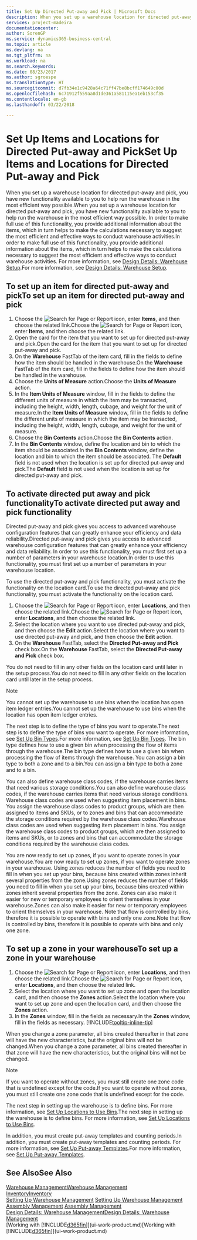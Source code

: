 ```yaml
---
title: Set Up Directed Put-away and Pick | Microsoft Docs
description: When you set up a warehouse location for directed put-away and pick, you have new functionality available to you to help run the warehouse in the most efficient way possible.
services: project-madeira
documentationcenter: 
author: SorenGP
ms.service: dynamics365-business-central
ms.topic: article
ms.devlang: na
ms.tgt_pltfrm: na
ms.workload: na
ms.search.keywords: 
ms.date: 08/23/2017
ms.author: sgroespe
ms.translationtype: HT
ms.sourcegitcommit: d7fb34e1c9428a64c71ff47be8bcff174649c00d
ms.openlocfilehash: 6c71912f559aa8d1de361a581115ea1eb153cf35
ms.contentlocale: en-gb
ms.lasthandoff: 03/22/2018

---
```

# <a name="set-up-items-and-locations-for-directed-put-away-and-pick"></a><span data-ttu-id="a6174-103">Set Up Items and Locations for Directed Put-away and Pick</span><span class="sxs-lookup"><span data-stu-id="a6174-103">Set Up Items and Locations for Directed Put-away and Pick</span></span>
<span data-ttu-id="a6174-104">When you set up a warehouse location for directed put-away and pick, you have new functionality available to you to help run the warehouse in the most efficient way possible.</span><span class="sxs-lookup"><span data-stu-id="a6174-104">When you set up a warehouse location for directed put-away and pick, you have new functionality available to you to help run the warehouse in the most efficient way possible.</span></span> <span data-ttu-id="a6174-105">In order to make full use of this functionality, you provide additional information about the items, which in turn helps to make the calculations necessary to suggest the most efficient and effective ways to conduct warehouse activities.</span><span class="sxs-lookup"><span data-stu-id="a6174-105">In order to make full use of this functionality, you provide additional information about the items, which in turn helps to make the calculations necessary to suggest the most efficient and effective ways to conduct warehouse activities.</span></span> <span data-ttu-id="a6174-106">For more information, see [Design Details: Warehouse Setup](design-details-warehouse-setup.md).</span><span class="sxs-lookup"><span data-stu-id="a6174-106">For more information, see [Design Details: Warehouse Setup](design-details-warehouse-setup.md).</span></span>

## <a name="to-set-up-an-item-for-directed-put-away-and-pick"></a><span data-ttu-id="a6174-107">To set up an item for directed put-away and pick</span><span class="sxs-lookup"><span data-stu-id="a6174-107">To set up an item for directed put-away and pick</span></span>  
1.  <span data-ttu-id="a6174-108">Choose the ![Search for Page or Report](media/ui-search/search_small.png "Search for Page or Report icon") icon, enter **Items**, and then choose the related link.</span><span class="sxs-lookup"><span data-stu-id="a6174-108">Choose the ![Search for Page or Report](media/ui-search/search_small.png "Search for Page or Report icon") icon, enter **Items**, and then choose the related link.</span></span>  
2.  <span data-ttu-id="a6174-109">Open the card for the item that you want to set up for directed put-away and pick.</span><span class="sxs-lookup"><span data-stu-id="a6174-109">Open the card for the item that you want to set up for directed put-away and pick.</span></span>
3. <span data-ttu-id="a6174-110">On the **Warehouse** FastTab of the item card, fill in the fields to define how the item should be handled in the warehouse.</span><span class="sxs-lookup"><span data-stu-id="a6174-110">On the **Warehouse** FastTab of the item card, fill in the fields to define how the item should be handled in the warehouse.</span></span>  
4.  <span data-ttu-id="a6174-111">Choose the **Units of Measure** action.</span><span class="sxs-lookup"><span data-stu-id="a6174-111">Choose the **Units of Measure** action.</span></span>
5. <span data-ttu-id="a6174-112">In the **Item Units of Measure** window, fill in the fields to define the different units of measure in which the item may be transacted, including the height, width, length, cubage, and weight for the unit of measure.</span><span class="sxs-lookup"><span data-stu-id="a6174-112">In the **Item Units of Measure** window, fill in the fields to define the different units of measure in which the item may be transacted, including the height, width, length, cubage, and weight for the unit of measure.</span></span>
6. <span data-ttu-id="a6174-113">Choose the **Bin Contents** action.</span><span class="sxs-lookup"><span data-stu-id="a6174-113">Choose the **Bin Contents** action.</span></span>
7. <span data-ttu-id="a6174-114">In the **Bin Contents** window, define the location and bin to which the item should be associated.</span><span class="sxs-lookup"><span data-stu-id="a6174-114">In the **Bin Contents** window, define the location and bin to which the item should be associated.</span></span> <span data-ttu-id="a6174-115">The **Default** field is not used when the location is set up for directed put-away and pick.</span><span class="sxs-lookup"><span data-stu-id="a6174-115">The **Default** field is not used when the location is set up for directed put-away and pick.</span></span>  

## <a name="to-activate-directed-put-away-and-pick-functionality"></a><span data-ttu-id="a6174-116">To activate directed put away and pick functionality</span><span class="sxs-lookup"><span data-stu-id="a6174-116">To activate directed put away and pick functionality</span></span>  
<span data-ttu-id="a6174-117">Directed put-away and pick gives you access to advanced warehouse configuration features that can greatly enhance your efficiency and data reliability.</span><span class="sxs-lookup"><span data-stu-id="a6174-117">Directed put-away and pick gives you access to advanced warehouse configuration features that can greatly enhance your efficiency and data reliability.</span></span> <span data-ttu-id="a6174-118">In order to use this functionality, you must first set up a number of parameters in your warehouse location.</span><span class="sxs-lookup"><span data-stu-id="a6174-118">In order to use this functionality, you must first set up a number of parameters in your warehouse location.</span></span>  

<span data-ttu-id="a6174-119">To use the directed put-away and pick functionality, you must activate the functionality on the location card.</span><span class="sxs-lookup"><span data-stu-id="a6174-119">To use the directed put-away and pick functionality, you must activate the functionality on the location card.</span></span>    
1.  <span data-ttu-id="a6174-120">Choose the ![Search for Page or Report](media/ui-search/search_small.png "Search for Page or Report icon") icon, enter **Locations**, and then choose the related link.</span><span class="sxs-lookup"><span data-stu-id="a6174-120">Choose the ![Search for Page or Report](media/ui-search/search_small.png "Search for Page or Report icon") icon, enter **Locations**, and then choose the related link.</span></span>  
2.  <span data-ttu-id="a6174-121">Select the location where you want to use directed put-away and pick, and then choose the **Edit** action.</span><span class="sxs-lookup"><span data-stu-id="a6174-121">Select the location where you want to use directed put-away and pick, and then choose the **Edit** action.</span></span>  
3.  <span data-ttu-id="a6174-122">On the **Warehouse** FastTab, select the **Directed Put-away and Pick** check box.</span><span class="sxs-lookup"><span data-stu-id="a6174-122">On the **Warehouse** FastTab, select the **Directed Put-away and Pick** check box.</span></span>  

<span data-ttu-id="a6174-123">You do not need to fill in any other fields on the location card until later in the setup process.</span><span class="sxs-lookup"><span data-stu-id="a6174-123">You do not need to fill in any other fields on the location card until later in the setup process.</span></span>  

> [!NOTE]  
>  <span data-ttu-id="a6174-124">You cannot set up the warehouse to use bins when the location has open item ledger entries.</span><span class="sxs-lookup"><span data-stu-id="a6174-124">You cannot set up the warehouse to use bins when the location has open item ledger entries.</span></span>  

<span data-ttu-id="a6174-125">The next step is to define the type of bins you want to operate.</span><span class="sxs-lookup"><span data-stu-id="a6174-125">The next step is to define the type of bins you want to operate.</span></span> <span data-ttu-id="a6174-126">For more information, see [Set Up Bin Types](warehouse-how-to-set-up-bin-types.md).</span><span class="sxs-lookup"><span data-stu-id="a6174-126">For more information, see [Set Up Bin Types](warehouse-how-to-set-up-bin-types.md).</span></span> <span data-ttu-id="a6174-127">The bin type defines how to use a given bin when processing the flow of items through the warehouse.</span><span class="sxs-lookup"><span data-stu-id="a6174-127">The bin type defines how to use a given bin when processing the flow of items through the warehouse.</span></span> <span data-ttu-id="a6174-128">You can assign a bin type to both a zone and to a bin.</span><span class="sxs-lookup"><span data-stu-id="a6174-128">You can assign a bin type to both a zone and to a bin.</span></span>  

<span data-ttu-id="a6174-129">You can also define warehouse class codes, if the warehouse carries items that need various storage conditions.</span><span class="sxs-lookup"><span data-stu-id="a6174-129">You can also define warehouse class codes, if the warehouse carries items that need various storage conditions.</span></span> <span data-ttu-id="a6174-130">Warehouse class codes are used when suggesting item placement in bins. You assign the warehouse class codes to product groups, which are then assigned to items and SKUs, or to zones and bins that can accommodate the storage conditions required by the warehouse class codes.</span><span class="sxs-lookup"><span data-stu-id="a6174-130">Warehouse class codes are used when suggesting item placement in bins. You assign the warehouse class codes to product groups, which are then assigned to items and SKUs, or to zones and bins that can accommodate the storage conditions required by the warehouse class codes.</span></span>  

<span data-ttu-id="a6174-131">You are now ready to set up zones, if you want to operate zones in your warehouse.</span><span class="sxs-lookup"><span data-stu-id="a6174-131">You are now ready to set up zones, if you want to operate zones in your warehouse.</span></span> <span data-ttu-id="a6174-132">Using zones reduces the number of fields you need to fill in when you set up your bins, because bins created within zones inherit several properties from the zone.</span><span class="sxs-lookup"><span data-stu-id="a6174-132">Using zones reduces the number of fields you need to fill in when you set up your bins, because bins created within zones inherit several properties from the zone.</span></span> <span data-ttu-id="a6174-133">Zones can also make it easier for new or temporary employees to orient themselves in your warehouse.</span><span class="sxs-lookup"><span data-stu-id="a6174-133">Zones can also make it easier for new or temporary employees to orient themselves in your warehouse.</span></span> <span data-ttu-id="a6174-134">Note that flow is controlled by bins, therefore it is possible to operate with bins and only one zone.</span><span class="sxs-lookup"><span data-stu-id="a6174-134">Note that flow is controlled by bins, therefore it is possible to operate with bins and only one zone.</span></span>  

## <a name="to-set-up-a-zone-in-your-warehouse"></a><span data-ttu-id="a6174-135">To set up a zone in your warehouse</span><span class="sxs-lookup"><span data-stu-id="a6174-135">To set up a zone in your warehouse</span></span>  
1.  <span data-ttu-id="a6174-136">Choose the ![Search for Page or Report](media/ui-search/search_small.png "Search for Page or Report icon") icon, enter **Locations**, and then choose the related link.</span><span class="sxs-lookup"><span data-stu-id="a6174-136">Choose the ![Search for Page or Report](media/ui-search/search_small.png "Search for Page or Report icon") icon, enter **Locations**, and then choose the related link.</span></span>  
2.  <span data-ttu-id="a6174-137">Select the location where you want to set up zone and open the location card, and then choose the **Zones** action.</span><span class="sxs-lookup"><span data-stu-id="a6174-137">Select the location where you want to set up zone and open the location card, and then choose the **Zones** action.</span></span>  
3.  <span data-ttu-id="a6174-138">In the **Zones** window, fill in the fields as necessary.</span><span class="sxs-lookup"><span data-stu-id="a6174-138">In the **Zones** window, fill in the fields as necessary.</span></span> [!INCLUDE[tooltip-inline-tip](includes/tooltip-inline-tip_md.md)]  

<span data-ttu-id="a6174-139">When you change a zone parameter, all bins created thereafter in that zone will have the new characteristics, but the original bins will not be changed.</span><span class="sxs-lookup"><span data-stu-id="a6174-139">When you change a zone parameter, all bins created thereafter in that zone will have the new characteristics, but the original bins will not be changed.</span></span>  

> [!NOTE]  
>  <span data-ttu-id="a6174-140">If you want to operate without zones, you must still create one zone code that is undefined except for the code.</span><span class="sxs-lookup"><span data-stu-id="a6174-140">If you want to operate without zones, you must still create one zone code that is undefined except for the code.</span></span>  

<span data-ttu-id="a6174-141">The next step in setting up the warehouse is to define bins. For more information, see [Set Up Locations to Use Bins](warehouse-how-to-set-up-locations-to-use-bins.md).</span><span class="sxs-lookup"><span data-stu-id="a6174-141">The next step in setting up the warehouse is to define bins. For more information, see [Set Up Locations to Use Bins](warehouse-how-to-set-up-locations-to-use-bins.md).</span></span>  

<span data-ttu-id="a6174-142">In addition, you must create put-away templates and counting periods.</span><span class="sxs-lookup"><span data-stu-id="a6174-142">In addition, you must create put-away templates and counting periods.</span></span> <span data-ttu-id="a6174-143">For more information, see [Set Up Put-away Templates](warehouse-how-to-set-up-put-away-templates.md).</span><span class="sxs-lookup"><span data-stu-id="a6174-143">For more information, see [Set Up Put-away Templates](warehouse-how-to-set-up-put-away-templates.md).</span></span>  

## <a name="see-also"></a><span data-ttu-id="a6174-144">See Also</span><span class="sxs-lookup"><span data-stu-id="a6174-144">See Also</span></span>  
[<span data-ttu-id="a6174-145">Warehouse Management</span><span class="sxs-lookup"><span data-stu-id="a6174-145">Warehouse Management</span></span>](warehouse-manage-warehouse.md)  
[<span data-ttu-id="a6174-146">Inventory</span><span class="sxs-lookup"><span data-stu-id="a6174-146">Inventory</span></span>](inventory-manage-inventory.md)  
<span data-ttu-id="a6174-147">[Setting Up Warehouse Management](warehouse-setup-warehouse.md)   </span><span class="sxs-lookup"><span data-stu-id="a6174-147">[Setting Up Warehouse Management](warehouse-setup-warehouse.md)   </span></span>  
<span data-ttu-id="a6174-148">[Assembly Management](assembly-assemble-items.md)  </span><span class="sxs-lookup"><span data-stu-id="a6174-148">[Assembly Management](assembly-assemble-items.md)  </span></span>  
[<span data-ttu-id="a6174-149">Design Details: Warehouse Management</span><span class="sxs-lookup"><span data-stu-id="a6174-149">Design Details: Warehouse Management</span></span>](design-details-warehouse-management.md)  
<span data-ttu-id="a6174-150">[Working with [!INCLUDE[d365fin](includes/d365fin_md.md)]](ui-work-product.md)</span><span class="sxs-lookup"><span data-stu-id="a6174-150">[Working with [!INCLUDE[d365fin](includes/d365fin_md.md)]](ui-work-product.md)</span></span>  

